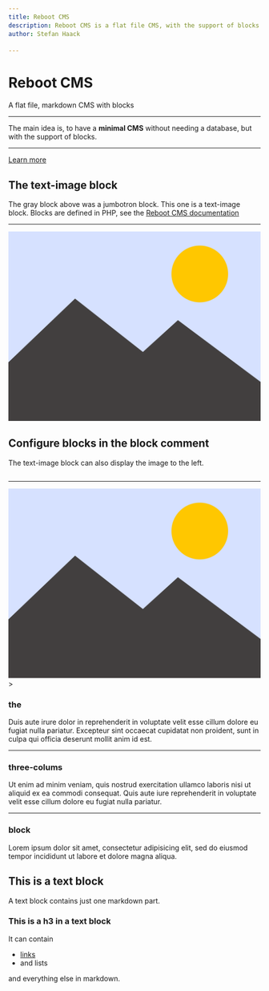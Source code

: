 ```yaml
---
title: Reboot CMS
description: Reboot CMS is a flat file CMS, with the support of blocks.
author: Stefan Haack

---
```


<!-- jumbotron -->
# Reboot CMS

A flat file, markdown CMS with blocks

---
The main idea is, to have a **minimal CMS** without needing a database, but with the support of blocks.

---
[Learn more](documentation)

<!-- text-image -->
## The text-image block

The gray block above was a jumbotron block. This one is a text-image block. Blocks are defined in PHP, see the
[Reboot CMS documentation](documentation)

---
![alt text](../../../web/default/media/dummy.svg "Title Text")

<!--
text-image:
    image-position: left
-->

## Configure blocks in the block comment

The text-image block can also display the image to the left.

<pre><code><!-- 
text-image:
    image-position: left
--></code></pre>

---
![alt text](../../../web/default/media/dummy.svg "Title Text")>

<!-- three-columns -->
### the

Duis aute irure dolor in reprehenderit in voluptate velit esse cillum dolore eu fugiat nulla pariatur. Excepteur sint
occaecat cupidatat non proident, sunt in culpa qui officia deserunt mollit anim id est.

---
### three-colums

Ut enim ad minim veniam, quis nostrud exercitation ullamco laboris nisi ut aliquid ex ea commodi consequat. Quis aute
iure reprehenderit in voluptate velit esse cillum dolore eu fugiat nulla pariatur.

---
### block

Lorem ipsum dolor sit amet, consectetur adipisicing elit, sed do eiusmod tempor incididunt ut labore et dolore magna
aliqua.

<!-- text -->
## This is a text block

A text block contains just one markdown part.

### This is a h3 in a text block

It can contain

- [links](https://shaack.com)
- and lists

and everything else in markdown.